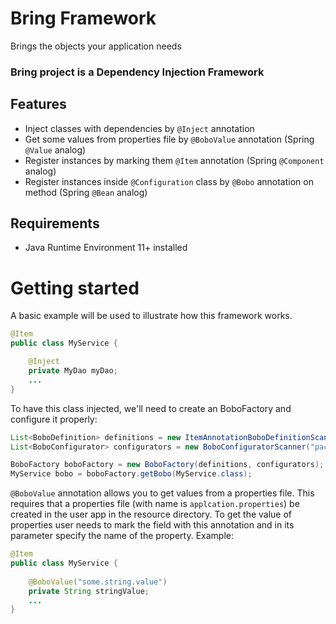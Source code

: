# Bring Framework

Brings the objects your application needs


### Bring project is a Dependency Injection Framework

## Features
* Inject classes with dependencies by `@Inject` annotation
* Get some values from properties file by `@BoboValue` annotation (Spring `@Value` analog)
* Register instances by marking them `@Item` annotation (Spring `@Component` analog)
* Register instances inside `@Configuration` class by `@Bobo` annotation on method  (Spring `@Bean` analog)

## Requirements
* Java Runtime Environment 11+ installed

# Getting started
A basic example will be used to illustrate how this framework works.

```java
@Item
public class MyService {

    @Inject
    private MyDao myDao;
    ...    
}
```
To have this class injected, we'll need to create an BoboFactory and configure it
properly:
```java
List<BoboDefinition> definitions = new ItemAnnotationBoboDefinitionScanner("package_to_scan").scan();
List<BoboConfigurator> configurators = new BoboConfiguratorScanner("package_to_scan").scan();

BoboFactory boboFactory = new BoboFactory(definitions, configurators);
MyService bobo = boboFactory.getBobo(MyService.class);
```
`@BoboValue` annotation allows you to get values from a properties file. 
This requires that a properties file (with name is `applcation.properties`)  be created in the user app in the resource directory. 
To get the value of properties user needs to mark the field with this annotation 
and in its parameter specify the name of the property. 
Example:
```java
@Item
public class MyService {
    
    @BoboValue("some.string.value")
    private String stringValue;
    ...    
}
```